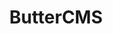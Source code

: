 ---
blog: https://buttercms.com/blog/
codehost: https://github.com/ButterCMS
linkedin: https://linkedin.com/company/buttercms
logohandle: buttercms
sort: buttercms
title: ButterCMS
twitter: https://x.com/buttercms
website: https://buttercms.com/
youtube: https://youtube.com/channel/UCMkLdj2T-uLywDr4x9b9SLQ
---